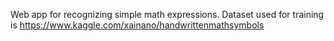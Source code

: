 Web app for recognizing simple math expressions.
Dataset used for training is https://www.kaggle.com/xainano/handwrittenmathsymbols